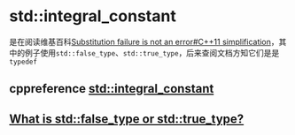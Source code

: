 # std::integral_constant

是在阅读维基百科[Substitution failure is not an error#C++11 simplification](https://en.wikipedia.org/wiki/Substitution_failure_is_not_an_error#C++11_simplification)，其中的例子使用`std::false_type`、`std::true_type`，后来查阅文档方知它们是是`typedef`

## cppreference [std::integral_constant](https://en.cppreference.com/w/cpp/types/integral_constant)



## [What is std::false_type or std::true_type?](https://stackoverflow.com/questions/58694521/what-is-stdfalse-type-or-stdtrue-type)